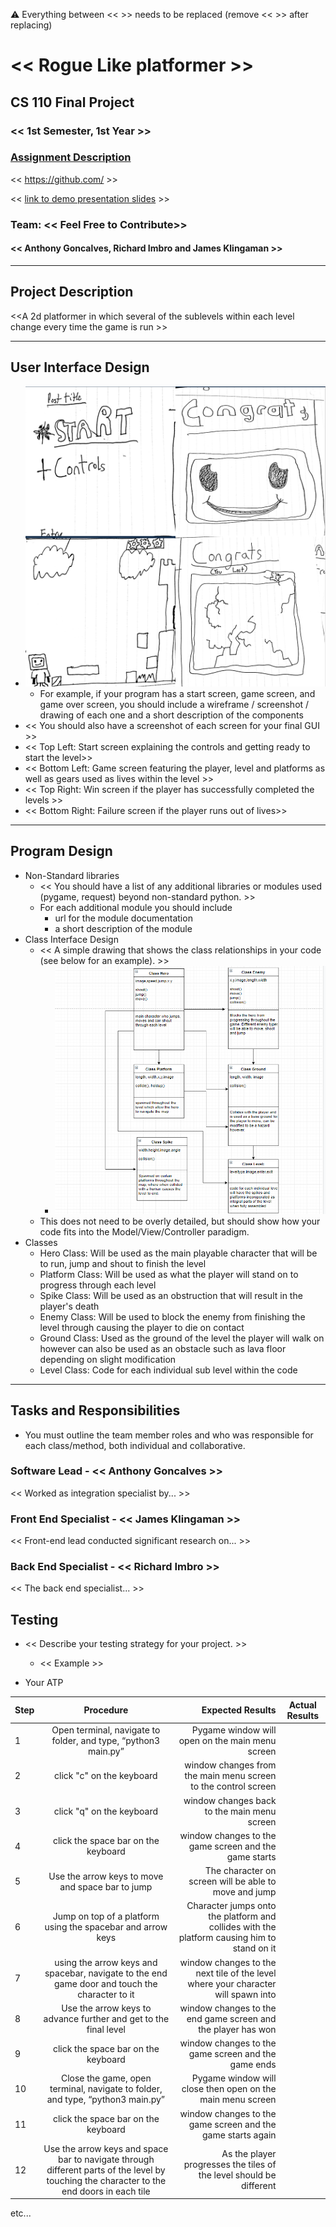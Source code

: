 :warning: Everything between << >> needs to be replaced (remove << >> after replacing)

# << Rogue Like platformer >>
## CS 110 Final Project
### << 1st Semester, 1st Year >>
### [Assignment Description](https://drive.google.com/open?id=1HLIk-539N9KiAAG1224NWpFyEl4RsPVBwtBZ9KbjicE)

<< [https://github.com/<repo>](#) >>

<< [link to demo presentation slides](#) >>

### Team: << Feel Free to Contribute>>
#### << Anthony Goncalves, Richard Imbro and James Klingaman >>

***

## Project Description
<<A 2d platformer in which several of the sublevels within each level change every time the game is run >>

***    

## User Interface Design
* ![class diagram](assets/readMeData/gui_sketch.png)
    * For example, if your program has a start screen, game screen, and game over screen, you should include a wireframe / screenshot / drawing of each one and a short description of the components
* << You should also have a screenshot of each screen for your final GUI >>
* << Top Left: Start screen explaining the controls and getting ready to start the level>>
* << Bottom Left: Game screen featuring the player, level and platforms as well as gears used as lives within the level >>
* << Top Right: Win screen if the player has successfully completed the levels >>
* << Bottom Right: Failure screen if the player runs out of lives>>
***        

## Program Design
* Non-Standard libraries
    * << You should have a list of any additional libraries or modules used (pygame, request) beyond non-standard python. >>
    * For each additional module you should include
        * url for the module documentation
        * a short description of the module
* Class Interface Design
    * << A simple drawing that shows the class relationships in your code (see below for an example). >>
        * ![class diagram](assets/readMeData/flow_chart.png)
    * This does not need to be overly detailed, but should show how your code fits into the Model/View/Controller paradigm.
* Classes
    * Hero Class: Will be used as the main playable character that will be to run, jump and shout to finish the level
    * Platform Class: Will be used as what the player will stand on to progress through each level
    * Spike Class: Will be used as an obstruction that will result in the player's death
    * Enemy Class: Will be used to block the enemy from finishing the level through causing the player to die on contact
    * Ground Class: Used as the ground of the level the player will walk on however can also be used as an obstacle such as lava floor depending on slight modification
    * Level Class: Code for each individual sub level within the code

***

## Tasks and Responsibilities
* You must outline the team member roles and who was responsible for each class/method, both individual and collaborative.

### Software Lead - << Anthony Goncalves >>

<< Worked as integration specialist by... >>

### Front End Specialist - << James Klingaman >>

<< Front-end lead conducted significant research on... >>

### Back End Specialist - << Richard Imbro >>

<< The back end specialist... >>

## Testing
* << Describe your testing strategy for your project. >>
    * << Example >>

* Your ATP

| Step                  | Procedure     | Expected Results  | Actual Results |
| ----------------------|:-------------:| -----------------:| -------------- |
|  1  | Open terminal, navigate to folder, and type, “python3 main.py” | Pygame window will open on the main menu screen  |          |
|  2  | click "c" on the keyboard  | window changes from the main menu screen to the control screen |                 |
|  3  | click "q" on the keyboard | window changes back to the main menu screen |                 |
|  4  | click the space bar on the keyboard | window changes to the game screen and the game starts |                 |
|  5  | Use the arrow keys to move and space bar to jump | The character on screen will be able to move and jump |                 |
|  6  | Jump on top of a platform using the spacebar and arrow keys  | Character jumps onto the platform and collides with the platform causing him to stand on it |                 |
|  7  | using the arrow keys and spacebar, navigate to the end game door and touch the character to it | window changes to  the next tile of the level where your character will spawn into |                 |
|  8  | Use the arrow keys to advance further and get to the final level | window changes to the end game screen and the player has won |                 |
|  9  | click the space bar on the keyboard | window changes to the game screen and the game ends |                 |
| 10  | Close the game, open terminal, navigate to folder, and type, “python3 main.py” | Pygame window will close then open on the main menu screen  |          |
| 11  | click the space bar on the keyboard | window changes to the game screen and the game starts again |                 |
| 12  | Use the arrow keys and space bar to navigate through different parts of the level by touching the character to the end doors in each tile | As the player progresses the tiles of the level should be different |                 |


etc...
